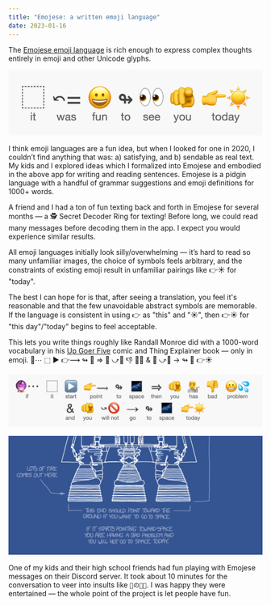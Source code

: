 ```yaml
---
title: "Emojese: a written emoji language"
date: 2023-01-16
---
```


The [Emojese emoji language](https://emojese.org) is rich enough to express complex thoughts entirely in emoji and other Unicode glyphs.

![](/images/2023/01/funToSeeYou.png)

I think emoji languages are a fun idea, but when I looked for one in 2020, I couldn’t find anything that was: a) satisfying, and b) sendable as real text. My kids and I explored ideas which I formalized into Emojese and embodied in the above app for writing and reading sentences. Emojese is a pidgin language with a handful of grammar suggestions and emoji definitions for 1000+ words.

A friend and I had a ton of fun texting back and forth in Emojese for several months — a 🕵️ Secret Decoder Ring for texting! Before long, we could read many messages before decoding them in the app. I expect you would experience similar results.

All emoji languages initially look silly/overwhelming — it’s hard to read so many unfamiliar images, the choice of symbols feels arbitrary, and the constraints of existing emoji result in unfamiliar pairings like 👉☀️ for "today".

The best I can hope for is that, after seeing a translation, you feel it's reasonable and that the few unavoidable abstract symbols are memorable. If the language is consistent in using 👉 as "this" and "☀️", then 👉☀️ for "this day"/"today" begins to feel acceptable.

This lets you write things roughly like Randall Monroe did with a 1000-word vocabulary in his [Up Goer Five](https://xkcd.com/1133/) comic and Thing Explainer book — only in emoji. 🔮⋯ ⬚ ▶️ 👉⟿ ↬ 🌌 ⇒ 🫵 ⤻💁 👎 😬💦 & 🫵 ⤻🚫 → ↬ 🌌 👉☀️

![](/images/2023/01/ifItStartPoint.png)

![](/images/2023/01/upGoerFive.png)

One of my kids and their high school friends had fun playing with Emojese messages on their Discord server. It took about 10 minutes for the conversation to veer into insults like `🫵の👩‍🍼`. I was happy they were entertained — the whole point of the project is let people have fun.

